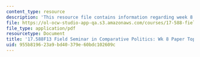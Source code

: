 ```yaml
---
content_type: resource
description: 'This resource file contains information regarding week 8 paper topics. '
file: https://ol-ocw-studio-app-qa.s3.amazonaws.com/courses/17-588-field-seminar-in-comparative-politics-fall-2013/955b819623a9bd40379e60bdc102609c_MIT17_588F13_Week8Paper.pdf
file_type: application/pdf
resourcetype: Document
title: '17.588F13 Field Seminar in Comparative Politics: Wk 8 Paper Topics'
uid: 955b8196-23a9-bd40-379e-60bdc102609c
---
```

